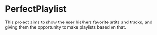 # PerfectPlaylist
This project aims to show the user his/hers favorite artits and tracks, and giving them the opportunity to make playlists based on that.
